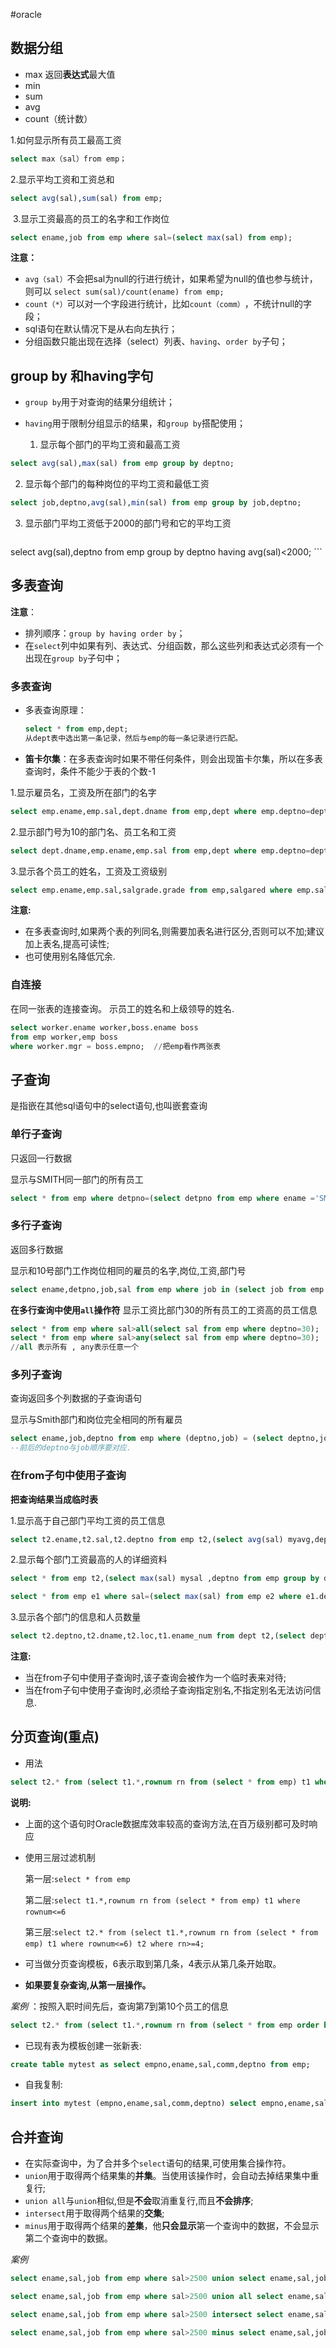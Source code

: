 #oracle
## 数据分组

- max 返回**表达式**最大值
- min
- sum
- avg
- count（统计数）


1.如何显示所有员工最高工资
```sql
select max（sal）from emp；
```

2.显示平均工资和工资总和
```sql
select avg(sal),sum(sal) from emp;
```
‍
3.显示工资最高的员工的名字和工作岗位

```sql
select ename,job from emp where sal=(select max(sal) from emp);
```

**注意：**

- ​`avg（sal）`​不会把sal为null的行进行统计，如果希望为null的值也参与统计，则可以 `select sum(sal)/count(ename) from emp;`​
- ​`count（*）`​可以对一个字段进行统计，比如`count（comm）`​，不统计null的字段；
- sql语句在默认情况下是从右向左执行；
- 分组函数只能出现在选择（select）列表、`having`​、`order by`​子句；

## group by 和having字句

- ​`group by`​用于对查询的结果分组统计；
- ​`having`​用于限制分组显示的结果，和`group by`​搭配使用；


  1. 显示每个部门的平均工资和最高工资
```sql
select avg(sal),max(sal) from emp group by deptno; 
 ```
  2. 显示每个部门的每种岗位的平均工资和最低工资
```sql
select job,deptno,avg(sal),min(sal) from emp group by job,deptno;
 ```
  3. 显示部门平均工资低于2000的部门号和它的平均工资
      ```sql
select avg(sal),deptno from emp group by deptno having avg(sal)<2000;
      ```

## 多表查询

**注意**：

- 排列顺序：`group by having order by`​；
- 在`select`​列中如果有列、表达式、分组函数，那么这些列和表达式必须有一个出现在`group by`​子句中；

### 多表查询

- 多表查询原理：

  ```sql
  select * from emp,dept;
  从dept表中选出第一条记录，然后与emp的每一条记录进行匹配。
  ```
- **笛卡尔集**：在多表查询时如果不带任何条件，则会出现笛卡尔集，所以在多表查询时，条件不能少于表的个数-1

1.显示雇员名，工资及所在部门的名字
```sql
select emp.ename,emp.sal,dept.dname from emp,dept where emp.deptno=dept.deptno;
```

2.显示部门号为10的部门名、员工名和工资
```sql
select dept.dname,emp.ename,emp.sal from emp,dept where emp.deptno=dept.deptno and emp.deptno=10;
```

3.显示各个员工的姓名，工资及工资级别
```sql
select emp.ename,emp.sal,salgrade.grade from emp,salgared where emp.sal between salgared.losal and salgared.hisal;
```

**注意:**

- 在多表查询时,如果两个表的列同名,则需要加表名进行区分,否则可以不加;建议加上表名,提高可读性;
- 也可使用别名降低冗余.

### 自连接

在同一张表的连接查询。
示员工的姓名和上级领导的姓名.

```sql
select worker.ename worker,boss.ename boss
from emp worker,emp boss
where worker.mgr = boss.empno;  //把emp看作两张表
```

## 子查询

是指嵌在其他sql语句中的select语句,也叫嵌套查询
### 单行子查询
只返回一行数据

显示与SMITH同一部门的所有员工

```sql
select * from emp where detpno=(select detpno from emp where ename ='SMITH') and ename!='SMITH';
```

### 多行子查询
返回多行数据

显示和10号部门工作岗位相同的雇员的名字,岗位,工资,部门号

```sql
select ename,detpno,job,sal from emp where job in (select job from emp where deptno=10);  // = 只能匹配一个条件,多条件需要in来匹配.
```

**在多行查询中使用`all`​操作符**
显示工资比部门30的所有员工的工资高的员工信息

```sql
select * from emp where sal>all(select sal from emp where deptno=30);
select * from emp where sal>any(select sal from emp where deptno=30);
//all 表示所有 , any表示任意一个
```

### 多列子查询

查询返回多个列数据的子查询语句

显示与Smith部门和岗位完全相同的所有雇员
```sql
select ename,job,deptno from emp where (deptno,job) = (select deptno,job from emp where ename='SMITH')
--前后的deptno与job顺序要对应.
  ```

### 在from子句中使用子查询

**把查询结果当成临时表**


  1.显示高于自己部门平均工资的员工信息
```sql
select t2.ename,t2.sal,t2.deptno from emp t2,(select avg(sal) myavg,deptno from emp group by deptno) t1 where (t2.deptno=t1.deptno) and t2.sal>t1.myavg; 
  ```

  2.显示每个部门工资最高的人的详细资料

```sql
select * from emp t2,(select max(sal) mysal ,deptno from emp group by deptno) t1 where (t2.sal=t1.mysal) and (t2.deptno=t1.deptno); //解法一
  ```

```sql
select * from emp e1 where sal=(select max(sal) from emp e2 where e1.deptno=e2.deptno); //解法二
  ```

  3.显示各个部门的信息和人员数量

  ```sql
select t2.deptno,t2.dname,t2.loc,t1.ename_num from dept t2,(select deptno,count(ename) ename_num from emp group by deptno) t1 where t2.deptno=t1.deptno(+);  //有一个加号就能打印出员工数为空的部门.(左外连 什么原理???)
  ```

  **注意:**

  - 当在from子句中使用子查询时,该子查询会被作为一个临时表来对待;
  - 当在from子句中使用子查询时,必须给子查询指定别名,不指定别名无法访问信息.

## 分页查询(重点)

- 用法

```sql
select t2.* from (select t1.*,rownum rn from (select * from emp) t1 where rownum<=6) t2 where rn>=4;
  ```

  **说明:**

  - 上面的这个语句时Oracle数据库效率较高的查询方法,在百万级别都可及时响应
  - 使用三层过滤机制

    第一层:`select * from emp`​

    第二层:`select t1.*,rownum rn from (select * from emp) t1 where rownum<=6`​

    第三层:`select t2.* from (select t1.*,rownum rn from (select * from emp) t1 where rownum<=6) t2 where rn>=4;`​
  - 可当做分页查询模板，6表示取到第几条，4表示从第几条开始取。
  - **如果要复杂查询,从第一层操作。**

  _案例_ ：按照入职时间先后，查询第7到第10个员工的信息

```sql
select t2.* from (select t1.*,rownum rn from (select * from emp order by hiredate asc) t1 where rownum<=10) t2 where rn>=7;
  ```
- 已现有表为模板创建一张新表:

```sql
create table mytest as select empno,ename,sal,comm,deptno from emp;
  ```
- 自我复制:

```sql
insert into mytest (empno,ename,sal,comm,deptno) select empno,ename,sal,comm,deptno from mytest;
  ```

## 合并查询

- 在实际查询中，为了合并多个`select`​语句的结果,可使用集合操作符。
- ​`union`​用于取得两个结果集的**并集**。当使用该操作时，会自动去掉结果集中重复行;
- ​`union all`​ 与`union`​相似,但是**不会**取消重复行,而且**不会排序**;
- ​`intersect`​用于取得两个结果的**交集**;
- ​`minus`​用于取得两个结果的**差集**，他**只会显示**第一个查询中的数据，不会显示第二个查询中的数据。

_案例_

```sql
select ename,sal,job from emp where sal>2500 union select ename,sal,job from emp where job='MANAGER';
  ```
```sql
select ename,sal,job from emp where sal>2500 union all select ename,sal,job from emp where job='MANAGER';
  ```
```sql
select ename,sal,job from emp where sal>2500 intersect select ename,sal,job from emp where job='MANAGER';
  ```
```sql
select ename,sal,job from emp where sal>2500 minus select ename,sal,job from emp where job='MANAGER';
  ```
